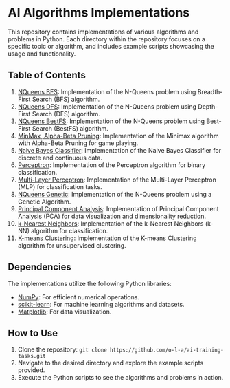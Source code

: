 # AI Algorithms Implementations

This repository contains implementations of various algorithms and problems in Python. Each directory within the repository focuses on a specific topic or algorithm, and includes example scripts showcasing the usage and functionality.

## Table of Contents

1. [NQueens BFS](/01%20NQueens%20BFS/): Implementation of the N-Queens problem using Breadth-First Search (BFS) algorithm.
2. [NQueens DFS](/02%20NQueens%20DFS/): Implementation of the N-Queens problem using Depth-First Search (DFS) algorithm.
3. [NQueens BestFS](/03%20NQueens%20BestFS/): Implementation of the N-Queens problem using Best-First Search (BestFS) algorithm.
4. [MinMax, Alpha-Beta Pruning](/04%20MinMax%2C%20Alpha-Beta%20Pruning/): Implementation of the Minimax algorithm with Alpha-Beta Pruning for game playing.
5. [Naive Bayes Classifier](/05%20Naive%20Bayes%20Classifier/): Implementation of the Naive Bayes Classifier for discrete and continuous data.
6. [Perceptron](/06%20Perceptron/): Implementation of the Perceptron algorithm for binary classification.
7. [Multi-Layer Perceptron](/07%20Multi-Layer%20Perceptron/): Implementation of the Multi-Layer Perceptron (MLP) for classification tasks.
8. [NQueens Genetic](/08%20NQueens%20Genetic/): Implementation of the N-Queens problem using a Genetic Algorithm.
9. [Principal Component Analysis](/09%20PCA/): Implementation of Principal Component Analysis (PCA) for data visualization and dimensionality reduction.
10. [k-Nearest Neighbors](/10%20k-Nearest%20Neighbors/): Implementation of the k-Nearest Neighbors (k-NN) algorithm for classification.
11. [K-means Clustering](/11%20K-means/): Implementation of the K-means Clustering algorithm for unsupervised clustering.

## Dependencies

The implementations utilize the following Python libraries:
- [NumPy](https://numpy.org/): For efficient numerical operations.
- [scikit-learn](https://scikit-learn.org/): For machine learning algorithms and datasets.
- [Matplotlib](https://matplotlib.org/): For data visualization.

## How to Use

1. Clone the repository: `git clone https://github.com/o-l-a/ai-training-tasks.git`
2. Navigate to the desired directory and explore the example scripts provided.
3. Execute the Python scripts to see the algorithms and problems in action.
